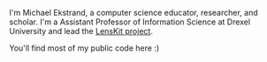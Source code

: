 I'm Michael Ekstrand, a computer science educator, researcher, and scholar.  I'm a Assistant Professor of Information Science at Drexel University and lead the [LensKit project](https://lenskit.org).

You'll find most of my public code here :)
